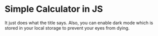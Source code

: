 # Simple Calculator in JS

It just does what the title says. Also, you can enable dark mode which is stored in your local storage to prevent your eyes from dying.
